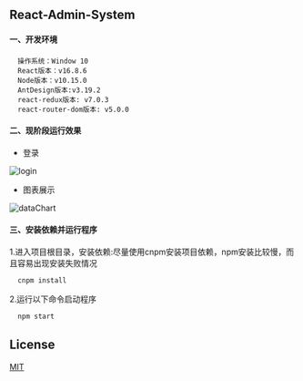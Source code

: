 ## React-Admin-System

#### 一、开发环境
  ```
    操作系统：Window 10
    React版本：v16.8.6
    Node版本：v10.15.0
    AntDesign版本:v3.19.2
    react-redux版本: v7.0.3
    react-router-dom版本: v5.0.0
  ```
#### 二、现阶段运行效果
- 登录

![login](https://github.com/Harhao/react-admin-system/blob/master/screenShot/login.png)

- 图表展示

![dataChart](https://github.com/Harhao/react-admin-system/blob/master/screenShot/index.png)
#### 三、安装依赖并运行程序

1.进入项目根目录，安装依赖:尽量使用cnpm安装项目依赖，npm安装比较慢，而且容易出现安装失败情况
```bash
  cnpm install
```
2.运行以下命令启动程序
 
```bash
  npm start
```
## License
[MIT](http://opensource.org/licenses/MIT)
